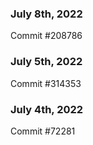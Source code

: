 ### July 8th, 2022

Commit #208786

### July 5th, 2022

Commit #314353


### July 4th, 2022

Commit #72281
